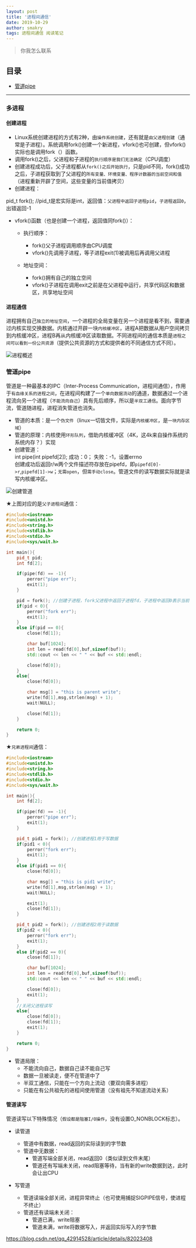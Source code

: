 ```yaml
---
layout: post
title: '进程间通信'
date: 2019-10-29
author: smakry
tags: 进程间通信 阅读笔记
---
```


> 你我怎么联系 

## 目录  

- [管道pipe](#list_1)


---

### <span id = "list_0"></span> 多进程  

#### 创建进程  

- Linux系统创建进程的方式有2种，由`操作系统创建`，还有就是`由父进程创建`（通常是子进程）。系统调用fork()创建一个新进程，vfork()也可创建，但vfork()实际也是调用fork（）函数。  
- 调用fork()之后，父进程和子进程的`执行顺序是我们无法确定`（CPU调度）  
- 创建进程成功后，父子进程都从`fork()之后开始执行`，只是pid不同，fork()成功之后，子进程获取到了父进程的`所有变量、环境变量、程序计数器的当前空间和值`（进程重新开辟了空间，这些变量的当前值拷贝）  
- 创建进程：

pid_t fork(); //pid_t是宏实际是int，返回值：`父进程中返回子进程pid`，`子进程返回0`，出错返回-1  

- vfork()函数（也是创建一个进程，返回值同fork()）：  
    - 执行顺序：
        - fork()父子进程调用顺序由CPU调度
        - vfork()先调用子进程，等子进程exit(1)被调用后再调用父进程  

    - 地址空间：  
        - fork()拥有自己的独立空间
        - vfork()子进程在调用exit之前是在父进程中运行，共享代码区和数据区，共享地址空间

#### 进程通信  

进程拥有自己`独立的地址空间`，一个进程的全局变量在另一个进程是看不到，需要通过内核实现交换数据。内核通过开辟一块`内核缓冲区`，进程A把数据从用户空间拷贝到内核缓冲区，进程B再从内核缓冲区读取数据。不同进程间的通信本质是`进程之间可以看到一份公共资源`（提供公共资源的方式和提供者的不同通信方式不同）。

![进程概述]()  

### <span id = "list_1"></span> 管道pipe  

管道是一种最基本的IPC（Inter-Process Communication，进程间通信），作用于`有血缘关系的进程之间`，在进程间构建了一个`单向数据流动`的通道，数据通过一个进程流向另一个进程（`不能流向自己`）具有先后顺序，所以是`半双工通信`。面向字节流，管道随进程，进程消失管道也消失。  

- 管道的本质：是一个`伪文件`（linux一切皆文件，实际是`内核缓冲区`，是`一块内存区域`）  
- 管道的原理：内核使用`环形队列`，借助内核缓冲区（4K，这4k来自操作系统的系统内存？）实现  
- 创建管道：  
int pipe(int pipefd[2]); 成功：0； 失败：-1，设置errno   
创建成功后返回r/w两个文件描述符存放在pipefd，即`pipefd[0]->r`,`pipefd[1]->w`；`无需open`，但`需手动close`。管道文件的读写数据实际就是读写内核缓冲区。  

![创建管道]()  

★上图对应的是`父子进程间`通信：  

```cpp
#include<iostream>
#include<unistd.h>
#include<string.h>
#include<stdlib.h>
#include<stdio.h>
#include<sys/wait.h>

int main(){
    pid_t pid;
    int fd[2];

    if(pipe(fd) == -1){
        perror("pipe err");
        exit(1);
    }

    pid = fork(); //创建子进程，fork父进程中返回子进程fd，子进程中返回0表示当前子进程
    if(pid < 0){
        perror("fork err");
        exit(1);
    }
    else if(pid == 0){
        close(fd[1]);

        char buf[1024];
        int len = read(fd[0],buf,sizeof(buf));
        std::cout << len << " " << buf << std::endl;

        close(fd[0]);
    }
    else{
        close(fd[0]);

        char msg[] = "this is parent write";
        write(fd[1],msg,strlen(msg) + 1);
        wait(NULL);

        close(fd[1]);
    }

    return 0;
}

```

★`兄弟进程间`通信：  

```cpp  
#include<iostream>
#include<unistd.h>
#include<string.h>
#include<stdlib.h>
#include<stdio.h>
#include<sys/wait.h>

int main(){
    int fd[2];

    if(pipe(fd) == -1){
        perror("pipe err");
        exit(1);
    }

    pid_t pid1 = fork(); //创建进程1用于写数据
    if(pid1 < 0){
        perror("fork err");
        exit(1);
    }
    else if(pid1 == 0){
        close(fd[0]);

        char msg[] = "this is pid1 write";
        write(fd[1],msg,strlen(msg) + 1);
        wait(NULL);

		exit(1);
        close(fd[1]);
    }

    pid_t pid2 = fork(); //创建进程2用于读数据
    if(pid2 < 0){
        perror("fork err");
        exit(1);
    }
    else if(pid2 == 0){
        close(fd[1]);

        char buf[1024];
        int len = read(fd[0],buf,sizeof(buf));
        std::cout << len << " " << buf << std::endl;

        close(fd[0]);
		exit(1);
    }
	//关闭父进程读写
    else{
        close(fd[0]);
        close(fd[1]);
        exit(1);
    }

    return 0;
}

```


- 管道局限：  
    -  不能流向自己，数据自己读不能自己写  
    -  数据一旦被读走，便不在管道中了  
    -  半双工通信，只能在一个方向上流动（要双向需多进程）  
    -  只能在有公共祖先的进程间使用管道（没有祖先不知道流动关系）  

#### 管道读写  

管道读写以下特殊情况（`假设都是阻塞I/O操作`，没有设置O_NONBLOCK标志）。

- 读管道  
    - 管道中有数据，read返回的实际读到的字节数  
    - 管道中无数据：  
        - 管道写端全部关闭，read返回0（类似读到文件末尾）
        - 管道还有写端未关闭，read阻塞等待，当有新的write数据到达，此时会让出CPU 

- 写管道
    - 管道读端全部关闭，进程异常终止（也可使用捕捉SIGPIPE信号，使进程不终止）  
    - 管道还有读端未关闭：
        - 管道已满，write阻塞
        - 管道未满，write将数据写入，并返回实际写入的字节数  



<https://blog.csdn.net/qq_42914528/article/details/82023408>